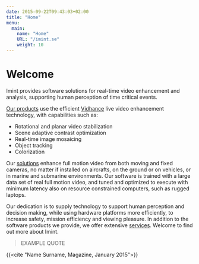 ```yaml
---
date: 2015-09-22T09:43:03+02:00
title: "Home"
menu:
  main:
    name: "Home"
    URL: "/imint.se"
    weight: 10
---
```

# Welcome

Imint provides software solutions for real-time video enhancement and analysis, supporting human perception of time critical events.

[Our products](/imint.se/products "Products") use the efficient [Vidhance](http://vidhance.com "Vidhance") live video enhancement technology, with capabilities such as:

- Rotational and planar video stabilization
- Scene adaptive contrast optimization
- Real-time image mosaicing
- Object tracking
- Colorization

Our [solutions](http://imint.se/solutions "Solutions") enhance full motion video from both moving and fixed cameras, no matter if installed on aircrafts, on the ground or on vehicles, or in marine and submarine environments. Our software is trained with a large data set of real full motion video, and tuned and optimized to execute with minimum latency also on resource constrained computers, such as rugged laptops.

Our dedication is to supply technology to support human perception and decision making, while using hardware platforms more efficiently, to increase safety, mission efficiency and viewing pleasure. In addition to the software products we provide, we offer extensive [services](http://imint.se/services "Services"). Welcome to find out more about Imint.

>EXAMPLE QUOTE

{{<cite "Name Surname, Magazine, January 2015">}}
